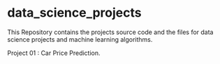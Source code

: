 # data_science_projects
This Repository contains the projects source code and the files for data science projects and machine learning algorithms.

Project 01 : Car Price Prediction.
